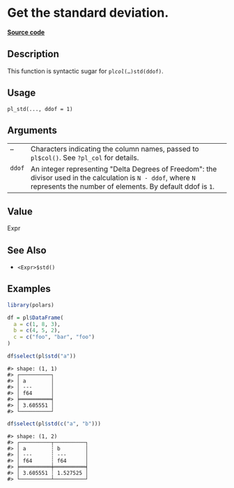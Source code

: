 

# Get the standard deviation.

[**Source code**](https://github.com/pola-rs/r-polars/tree/main/R/functions__lazy.R#L539)

## Description

This function is syntactic sugar for <code>pl$col(…)$std(ddof)</code>.

## Usage

<pre><code class='language-R'>pl_std(..., ddof = 1)
</code></pre>

## Arguments

<table>
<tr>
<td style="white-space: nowrap; font-family: monospace; vertical-align: top">
<code id="pl_std_:_...">…</code>
</td>
<td>
Characters indicating the column names, passed to <code>pl$col()</code>.
See <code>?pl_col</code> for details.
</td>
</tr>
<tr>
<td style="white-space: nowrap; font-family: monospace; vertical-align: top">
<code id="pl_std_:_ddof">ddof</code>
</td>
<td>
An integer representing "Delta Degrees of Freedom": the divisor used in
the calculation is <code>N - ddof</code>, where <code>N</code>
represents the number of elements. By default ddof is <code>1</code>.
</td>
</tr>
</table>

## Value

Expr

## See Also

<ul>
<li>

<code>\<Expr\>$std()</code>

</li>
</ul>

## Examples

``` r
library(polars)

df = pl$DataFrame(
  a = c(1, 8, 3),
  b = c(4, 5, 2),
  c = c("foo", "bar", "foo")
)

df$select(pl$std("a"))
```

    #> shape: (1, 1)
    #> ┌──────────┐
    #> │ a        │
    #> │ ---      │
    #> │ f64      │
    #> ╞══════════╡
    #> │ 3.605551 │
    #> └──────────┘

``` r
df$select(pl$std(c("a", "b")))
```

    #> shape: (1, 2)
    #> ┌──────────┬──────────┐
    #> │ a        ┆ b        │
    #> │ ---      ┆ ---      │
    #> │ f64      ┆ f64      │
    #> ╞══════════╪══════════╡
    #> │ 3.605551 ┆ 1.527525 │
    #> └──────────┴──────────┘
